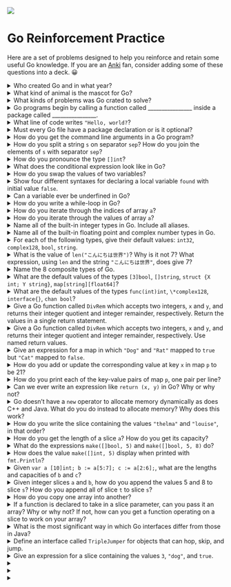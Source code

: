<img src="https://raw.githubusercontent.com/rtoal/polyglot/master/docs/resources/go-logo-64.png">

# Go Reinforcement Practice

Here are a set of problems designed to help you reinforce and retain some useful Go knowledge. If you are an [Anki](https://apps.ankiweb.net/) fan, consider adding some of these questions into a deck. 😀

<details><summary>Who created Go and in what year?</summary>
Google, 2009.
</details>

<details><summary>What kind of animal is the mascot for Go?</summary>
A gopher
</details>

<details><summary>What kinds of problems was Go crated to solve?</summary>
Large scale “Google-sized” problems, running on distributed systems that must be efficient and reliable.
</details>

<details><summary>Go programs begin by calling a function called ________________ inside a package called ________________.</summary>
<pre>
main
main
</pre>
</details>

<details><summary>What line of code writes <code>"Hello, world?</code>?</summary>
<pre>
fmt.Printf("Hello, world")
</pre>
</details>

<details><summary>Must every Go file have a package declaration or is it optional?</summary>
It is required. There is no such thing as a default package.
</details>

<details><summary>How do you get the command line arguments in a Go program?</summary>
They are in <code>os.Args</code>. (You have to import <code>os</code>.)
</details>

<details><summary>How do you split a string <code>s</code> on separator <code>sep</code>? How do you join the elements of <code>s</code> with separator <code>sep</code>?</summary>
<pre>
strings.Split(s, sep)
strings.Join(s, sep)
</pre>
</details>

<details><summary>How do you pronounce the type <code>[]int</code>?</summary>
Slice of integers.
</details>

<details><summary>What does the conditional expression look like in Go?</summary>
Go does not have a conditional expression. You have to use an <code>if</code> statement.
</details>

<details><summary>How do you swap the values of two variables?</summary>
<pre>
x, y = y, x
</pre>
</details>

<details><summary>Show four different syntaxes for declaring a local variable <code>found</code> with initial value <code>false</code>.</summary>
<pre>
var found bool
var found bool = false
var found = false
found := false
</pre>
</details>

<details><summary>Can a variable ever be underfined in Go?</summary>
No, if a variable is not explictly initialized in code, Go will initialize it with the zero-value of its type.
</details>

<details><summary>How do you write a while-loop in Go?</summary>
<pre>
for <i>condition</i> { <i>body</i> }
</pre>
</details>

<details><summary>How do you iterate through the indices of array <code>a</code>?</summary>
<pre>
for i := range a { body }
</pre>
</details>

<details><summary>How do you iterate through the values of array <code>a</code>?</summary>
<pre>
for _, x := range a { body }
</pre>
</details>

<details><summary>Name all of the built-in integer types in Go. Include all aliases.</summary>
<pre>
int8(byte)   int16   int32(rune)   int64
uint8   uint16   uint32   uint64
int   uint   uintptr
</pre>
</details>

<details><summary>Name all of the built-in floating point and complex number types in Go.</summary>
<pre>
float32   float64
complex64   complex128
</pre>
</details>

<details><summary>For each of the following types, give their default values: <code>int32</code>, <code>complex128</code>, <code>bool</code>, <code>string</code>.</summary>
<pre>
0
0+0i
false
""
</pre>
</details>

<details><summary>What is the value of <code>len("こんにちは世界")</code>? Why is it not 7? What expression, using <code>len</code> and the string <code>"こんにちは世界"</code>, does give 7?</summary>
<code>len("こんにちは世界")</code> is 21 because the UTF-8 encoding of the string has 21 bytes (each rune happens to be encoded in three bytes). The expression <code>len([]rune("こんにちは世界"))</code> is 7, because casting a string to a rune slice will give you a slice with each rune (code point).
</details>

<details><summary>Name the 8 composite types of Go.</summary>
Arrays, functions, structs, maps, pointers, slices, interfaces, channels.
</details>

<details><summary>What are the default values of the types <code>[3]bool</code>, <code>[]string</code>, <code>struct {X int; Y string}</code>, <code>map[string][float64]</code>?</summary>
<pre>
[false false false]
[]
{0 ""}
[]
</pre>
</details>

<details><summary>What are the default values of the types <code>func(int)int</code>, <code>\*complex128</code>, <code>interface{}</code>, <code>chan bool</code>?</summary>
<pre>
nil
nil
nil
nil
</pre>
</details>

<details><summary>Give a Go function called <code>DivRem</code> which accepts two integers, <code>x</code> and <code>y</code>, and returns their integer quotient and integer remainder, respectively. Return the values in a single return statement.</summary>
<pre>
func DivRem(x, y int) (int, int) {
    return x / y, x % y
}
</pre>
</details>

<details><summary>Give a Go function called <code>DivRem</code> which accepts two integers, <code>x</code> and <code>y</code>, and returns their integer quotient and integer remainder, respectively. Use named return values.</summary>
<pre>
func DivRem(x, y int) (quotent int, remainder int) {
    quotient = x / y
    remainder = x % y
    return
}
</pre>
</details>

<details><summary>Give an expression for a map in which <code>"Dog"</code> and <code>"Rat"</code> mapped to <code>true</code> but <code>"Cat"</code> mapped to <code>false</code>.</summary>
<pre>
map[string]bool{"Dog": true, "Rat": true, "Cat": false}
</pre>
</details>

<details><summary>How do you add or update the corresponding value at key <code>x</code> in map <code>p</code> to be 21?</summary>
p["x"] = 21
</details>

<details><summary>How do you print each of the key-value pairs of map <code>p</code>, one pair per line?</summary>
<pre>
for k, v := range p {
    fmt.Println(k, v)
}
</pre>
</details>

<details><summary>Can we ever write an expression like <code>return (x, y)</code> in Go? Why or why not?</summary>
No. Go does not have tuples (nor a comma operator), so the expression <code>(, y)</code> is a syntax error. You <em>can</em> however write <code>return x, y</code>. But note return multiple values is absolutely <em>not</em> the same as returning a tuple.
</details>

<details><summary>Go doesn’t have a <code>new</code> operator to allocate memory dynamically as does C++ and Java. What do you do instead to allocate memory? Why does this work?</summary>
You simply write a pointer to an expression, e.g., <code>&amp;Tree{value, nil}</code>. Although this seems to be creating a pointer to a temporary value in the current stack frame, Go will escape it to the heap if necessary.
</details>

<details><summary>How do you write the slice containing the values <code>"thelma"</code> and <code>"louise"</code>, in that order?</summary>
<pre>
[]string{"thelma", "louise"}
</pre>
</details>

<details><summary>How do you get the length of a slice <code>a</code>? How do you get its capacity?</summary>
<pre>
len(a)
cap(a)
</pre>
</details>

<details><summary>What do the expressions <code>make([]bool, 5)</code> and <code>make([]bool, 5, 8)</code> do?</summary>
The first makes a slice whose length and capacity are both 5. The second makes a slice with length 5 and capacity 8.
</details>

<details><summary>How does the value <code>make([]int, 5)</code> display when printed with <code>fmt.Println</code>?</summary>
<pre>
[0 0 0 0 0]
</pre>
</details>

<details><summary>Given <code>var a [10]int; b := a[5:7]; c := a[2:6];</code>, what are the lengths and capacities of <code>b</code> and <code>c</code>?</summary>
Length of b = 2<br>
Capacity of b = 5<br>
Length of c = 4<br>
Capacity of c = 8
</details>

<details><summary>Given integer slices <code>a</code> and <code>b</code>, how do you append the values 5 and 8 to slice <code>s</code>? How do you append all of slice <code>t</code> to slice <code>s</code>?</summary>
<pre>
s = append(s, 5, 8)
s = append(s, t...)
</pre>
</details>

<details><summary>How do you copy one array into another?</summary>
Just assign it with <code>=</code>.
</details>

<details><summary>If a function is declared to take in a slice parameter, can you pass it an array? Why or why not? If not, how can you get a function operating on a slice to work on your array?</summary>
No, arrays are not slices. They are not compatible, nor will Go ever implcitly covert an array to a slice. If you have an array <code>a</code>, then pass <code>a[:]</code> to the function.
</details>

<details><summary>What is the most significant way in which Go interfaces differ from those in Java?</summary>
In Java, a class must explicitly state that it is implementing an interface; in Go, a struct implements in interface simply by defining the appropriate methods.
</details>

<details><summary>Define an interface called <code>TripleJumper</code> for objects that can hop, skip, and jump.</summary>
<pre>
type TripleJumper interface {
    Hop()
    Skip()
    Jump()
}
</pre>
</details>

<details><summary>Give an expression for a slice containing the values <code>3</code>, <code>"dog"</code>, and <code>true</code>.</summary>
<pre>
[]interface{}{3, "dog", true}
</pre>
</details>

<details><summary></summary>
</details>

<details><summary></summary>
</details>

<details><summary></summary>
</details>

